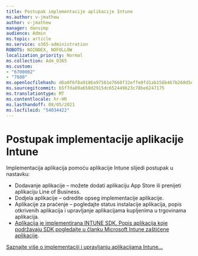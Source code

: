 ```yaml
---
title: Postupak implementacije aplikacije Intune
ms.author: v-jmathew
author: v-jmathew
manager: dansimp
audience: Admin
ms.topic: article
ms.service: o365-administration
ROBOTS: NOINDEX, NOFOLLOW
localization_priority: Normal
ms.collection: Adm_O365
ms.custom:
- "6700002"
- "7680"
ms.openlocfilehash: d6a0f6f8a9186a97561e7668f32effe0fd1ab156b467b260d5ebef5dbd6b9ff8
ms.sourcegitcommit: b5f7da89a650d2915dc652449623c78be6247175
ms.translationtype: MT
ms.contentlocale: hr-HR
ms.lasthandoff: 08/05/2021
ms.locfileid: "54034422"
---
```

# <a name="intune-app-deployment-process"></a>Postupak implementacije aplikacije Intune

Implementacija aplikacija pomoću aplikacije Intune slijedi postupak u nastavku:

- Dodavanje aplikacije – možete dodati aplikaciju App Store ili prenijeti aplikaciju Line of Business.
- Dodjela aplikacije – odredite opseg implementacije aplikacije.
- Aplikacije za praćenje – pogledajte status instalacije aplikacija, popis otkrivenih aplikacija i upravljanje aplikacijama kupljenima u trgovinama aplikacija.
- [Aplikacija je implementirana INTUNE SDK. Popis aplikacija koje podržavaju SDK pogledajte u članku Microsoft Intune zaštićene aplikacije](https://docs.microsoft.com/mem/intune/apps/apps-supported-intune-apps).

[Saznajte više o implementaciji i upravljanju aplikacijama Intune...](https://docs.microsoft.com/mem/intune/apps/app-management)
